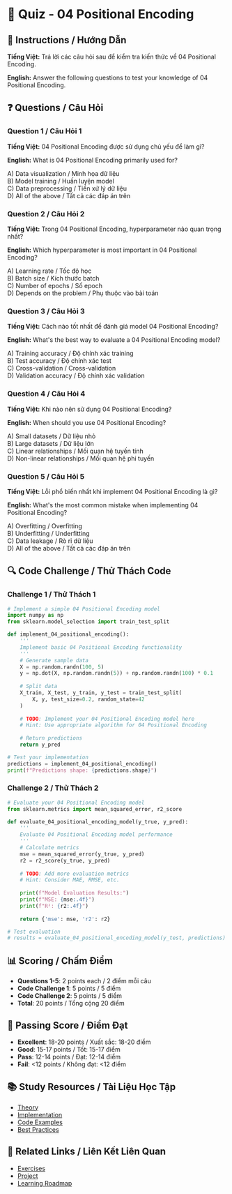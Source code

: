 # 🧠 Quiz - 04 Positional Encoding

## 📝 Instructions / Hướng Dẫn

**Tiếng Việt:** Trả lời các câu hỏi sau để kiểm tra kiến thức về 04 Positional Encoding.

**English:** Answer the following questions to test your knowledge of 04 Positional Encoding.

## ❓ Questions / Câu Hỏi

### Question 1 / Câu Hỏi 1
**Tiếng Việt:** 04 Positional Encoding được sử dụng chủ yếu để làm gì?

**English:** What is 04 Positional Encoding primarily used for?

A) Data visualization / Minh họa dữ liệu  
B) Model training / Huấn luyện model  
C) Data preprocessing / Tiền xử lý dữ liệu  
D) All of the above / Tất cả các đáp án trên

### Question 2 / Câu Hỏi 2
**Tiếng Việt:** Trong 04 Positional Encoding, hyperparameter nào quan trọng nhất?

**English:** Which hyperparameter is most important in 04 Positional Encoding?

A) Learning rate / Tốc độ học  
B) Batch size / Kích thước batch  
C) Number of epochs / Số epoch  
D) Depends on the problem / Phụ thuộc vào bài toán

### Question 3 / Câu Hỏi 3
**Tiếng Việt:** Cách nào tốt nhất để đánh giá model 04 Positional Encoding?

**English:** What's the best way to evaluate a 04 Positional Encoding model?

A) Training accuracy / Độ chính xác training  
B) Test accuracy / Độ chính xác test  
C) Cross-validation / Cross-validation  
D) Validation accuracy / Độ chính xác validation

### Question 4 / Câu Hỏi 4
**Tiếng Việt:** Khi nào nên sử dụng 04 Positional Encoding?

**English:** When should you use 04 Positional Encoding?

A) Small datasets / Dữ liệu nhỏ  
B) Large datasets / Dữ liệu lớn  
C) Linear relationships / Mối quan hệ tuyến tính  
D) Non-linear relationships / Mối quan hệ phi tuyến

### Question 5 / Câu Hỏi 5
**Tiếng Việt:** Lỗi phổ biến nhất khi implement 04 Positional Encoding là gì?

**English:** What's the most common mistake when implementing 04 Positional Encoding?

A) Overfitting / Overfitting  
B) Underfitting / Underfitting  
C) Data leakage / Rò rỉ dữ liệu  
D) All of the above / Tất cả các đáp án trên

## 🔍 Code Challenge / Thử Thách Code

### Challenge 1 / Thử Thách 1
```python
# Implement a simple 04 Positional Encoding model
import numpy as np
from sklearn.model_selection import train_test_split

def implement_04_positional_encoding():
    '''
    Implement basic 04 Positional Encoding functionality
    '''
    # Generate sample data
    X = np.random.randn(100, 5)
    y = np.dot(X, np.random.randn(5)) + np.random.randn(100) * 0.1
    
    # Split data
    X_train, X_test, y_train, y_test = train_test_split(
        X, y, test_size=0.2, random_state=42
    )
    
    # TODO: Implement your 04 Positional Encoding model here
    # Hint: Use appropriate algorithm for 04 Positional Encoding
    
    # Return predictions
    return y_pred

# Test your implementation
predictions = implement_04_positional_encoding()
print(f"Predictions shape: {predictions.shape}")
```

### Challenge 2 / Thử Thách 2
```python
# Evaluate your 04 Positional Encoding model
from sklearn.metrics import mean_squared_error, r2_score

def evaluate_04_positional_encoding_model(y_true, y_pred):
    '''
    Evaluate 04 Positional Encoding model performance
    '''
    # Calculate metrics
    mse = mean_squared_error(y_true, y_pred)
    r2 = r2_score(y_true, y_pred)
    
    # TODO: Add more evaluation metrics
    # Hint: Consider MAE, RMSE, etc.
    
    print(f"Model Evaluation Results:")
    print(f"MSE: {mse:.4f}")
    print(f"R²: {r2:.4f}")
    
    return {'mse': mse, 'r2': r2}

# Test evaluation
# results = evaluate_04_positional_encoding_model(y_test, predictions)
```

## 📊 Scoring / Chấm Điểm

- **Questions 1-5**: 2 points each / 2 điểm mỗi câu
- **Code Challenge 1**: 5 points / 5 điểm
- **Code Challenge 2**: 5 points / 5 điểm
- **Total**: 20 points / Tổng cộng 20 điểm

## 🎯 Passing Score / Điểm Đạt

- **Excellent**: 18-20 points / Xuất sắc: 18-20 điểm
- **Good**: 15-17 points / Tốt: 15-17 điểm  
- **Pass**: 12-14 points / Đạt: 12-14 điểm
- **Fail**: <12 points / Không đạt: <12 điểm

## 📚 Study Resources / Tài Liệu Học Tập

- [Theory](./THEORY_04_positional_encoding.md)
- [Implementation](./IMPLEMENTATION_04_positional_encoding.md)
- [Code Examples](./CODE_EXAMPLES_04_positional_encoding.md)
- [Best Practices](./BEST_PRACTICES_04_positional_encoding.md)

## 🔗 Related Links / Liên Kết Liên Quan

- [Exercises](./EXERCISES_04_positional_encoding.md)
- [Project](./PROJECT_04_positional_encoding.md)
- [Learning Roadmap](./LEARNING_ROADMAP_04_positional_encoding.md)
